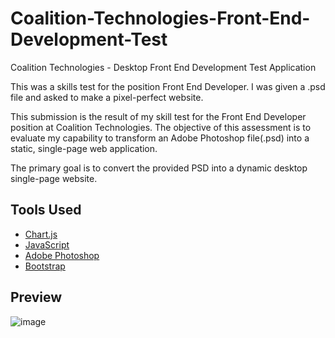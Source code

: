 # Coalition-Technologies-Front-End-Development-Test

Coalition Technologies - Desktop Front End Development Test Application

This was a skills test for the position Front End Developer. I was given a .psd file and asked to make a pixel-perfect website.

This submission is the result of my skill test for the Front End Developer position at Coalition Technologies. 
The objective of this assessment is to evaluate my capability to transform an Adobe Photoshop file(.psd) into a static, single-page web application. 

The primary goal is to convert the provided PSD into a dynamic desktop single-page website.


## Tools Used

* [Chart.js](https://www.chartjs.org/)
* [JavaScript](https://developer.mozilla.org/es/docs/Web/JavaScript)
* [Adobe Photoshop](https://www.adobe.com/products/photoshop.html)
* [Bootstrap](https://getbootstrap.com/)

## Preview

![image](https://github.com/user-attachments/assets/4420e8b2-9afd-4f1a-a64f-1ca69d235710)
